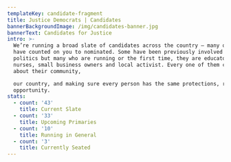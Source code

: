 ```yaml
---
templateKey: candidate-fragment
title: Justice Democrats | Candidates
bannerBackgroundImage: /img/candidates-banner.jpg
bannerText: Candidates for Justice
intro: >-
  We’re running a broad slate of candidates across the country — many of who we
  have counted on you to nominated. Some have been previously involved in
  politics but many who are running or the first time, they are educators,
  nurses, small business owners and local activist. Every one of them concerned
  about their community,

  our country, and making sure every person has the same protections, rights and
  opportunity.
stats:
  - count: '43'
    title: Current Slate
  - count: '33'
    title: Upcoming Primaries
  - count: '10'
    title: Running in General
  - count: '3'
    title: Currently Seated
---
```

